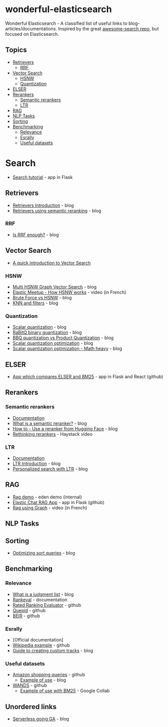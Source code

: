 # wonderful-elasticsearch
Wonderful Elasticsearch - A classified list of useful links to blog-articles/documentations.
Inspired by the great [awesome-search repo](https://github.com/frutik/awesome-search), but focused on Elasticsearch.

## Topics

* [Retrievers](#retrievers)
  * [RRF](#rrf)
* [Vector Search](#vector-search)
  * [HSNW](#hsnw)
  * [Quantization](#quantization)
* [ELSER](#elser)
* [Rerankers](#rerankers)
  * [Semantic rerankers](#semantic-rerankers)
  * [LTR](#ltr)
* [RAG](#rag)
* [NLP Tasks](#nlp-tasks)
* [Sorting](#sorting)
* [Benchmarking](#benchmarking)
  * [Relevance](#relevance)
  * [Esrally](#esrally)
  * [Useful datasets](#useful-datasets)

# Search

* [Search tutorial](https://www.elastic.co/search-labs/tutorials/search-tutorial/welcome) - app in Flask

## Retrievers
* [Retrievers Introduction](https://www.elastic.co/search-labs/blog/elasticsearch-retrievers-ga-8.16.0) - blog
* [Retrievers using semantic reranking](https://www.elastic.co/search-labs/blog/semantic-reranking-with-retrievers) - blog

### RRF
* [Is RRF enough?](https://softwaredoug.com/blog/2024/11/03/rrf-is-not-enough) - blog

## Vector Search
* [A quick introduction to Vector Search](https://www.elastic.co/search-labs/blog/introduction-to-vector-search)

### HSNW
* [Multi HSNW Graph Vector Search](https://www.elastic.co/search-labs/blog/multi-graph-vector-search) - blog
* [Elastic Meetup - How HSNW works](https://www.youtube.com/watch?v=ly_COu_sHtI) - video (in French)
* [Brute Force vs HSNW](https://www.elastic.co/search-labs/blog/knn-exact-vs-approximate-search) - blog
* [KNN and filters](https://softwaredoug.com/blog/2025/02/08/elasticsearch-hybrid-search) - blog

### Quantization
* [Scalar quantization](https://www.elastic.co/search-labs/blog/evaluating-scalar-quantization) - blog
* [RaBitQ binary quantization](https://www.elastic.co/search-labs/blog/rabitq-explainer-101) - blog
* [BBQ quantization vs Product Quantization](https://www.elastic.co/search-labs/blog/bit-vectors-elasticsearch-bbq-vs-pq) - blog
* [Scalar quantization optimization](https://www.elastic.co/search-labs/blog/optimized-scalar-quantization-elasticsearch) - blog
* [Scalar quantization optimization - Math heavy](https://www.elastic.co/search-labs/blog/scalar-quantization-optimization) - blog

## ELSER

* [App which compares ELSER and BM25](https://github.com/elastic/elasticsearch-labs/tree/main/example-apps/relevance-workbench) - app in Flask and React (github)

## Rerankers

### Semantic rerankers
* [Documentation](https://www.elastic.co/guide/en/elasticsearch/reference/current/semantic-reranking.html#semantic-reranking-in-es)
* [What is a semantic reranker?](https://www.elastic.co/search-labs/blog/elastic-semantic-reranker-part-1) - blog
* [How to - Use a reranker from Hugging Face](https://www.elastic.co/search-labs/blog/reranking-elasticsearch-hugging-face) - blog
* [Rethinking rerankers](https://haystackconf.com/eu2024/talk-2/) - Haystack video
 
### LTR
* [Documentation](https://www.elastic.co/guide/en/elasticsearch/reference/current/learning-to-rank.html)
* [LTR Introduction](https://www.elastic.co/search-labs/blog/elasticsearch-learning-to-rank-introduction) - blog
* [Personalized search with LTR](https://www.elastic.co/search-labs/blog/personalized-search-elasticsearch-ltr) - blog

## RAG
* [Rag demo](https://esre-openai-sample-app.prod-3.eden.elastic.dev/) - eden demo (internal)
* [Elastic Chat RAG App](https://github.com/elastic/elasticsearch-labs/tree/main/example-apps/chatbot-rag-app) - app in Flask (github)
* [Rag using Graph](https://www.youtube.com/watch?v=_oQzsOu2ok4) - video (in French)

## NLP Tasks

## Sorting
* [Optimizing sort queries](https://www.elastic.co/blog/optimizing-sort-queries-in-elasticsearch-for-faster-results) - blog

## Benchmarking

### Relevance
* [What is a judgment list](https://softwaredoug.com/blog/2021/02/21/what-is-a-judgment-list) - blog
* [Rankeval](https://www.elastic.co/guide/en/elasticsearch/reference/current/search-rank-eval.html) - documentation
* [Rated Ranking Evaluator](https://github.com/SeaseLtd/rated-ranking-evaluator) - github
* [Quepid](https://github.com/o19s/quepid) - github
* [BEIR](https://github.com/beir-cellar/beir) - github

### Esrally
* [Official documentation]
* [Wikipedia example](https://github.com/elastic/rally-tracks/tree/master/wikipedia) - github
* [Guide to creating custom tracks](https://www.elastic.co/blog/creating-custom-es-rally-tracks-guide) - blog

### Useful datasets
* [Amazon shopping queries](https://github.com/amazon-science/esci-data/tree/main) - github
  * [Example of use](https://frutik.medium.com/playing-with-amazons-shopping-queries-datase-part-i-da24092aefa5) - blog
* [WANDS](https://github.com/wayfair/WANDS) - github
  * [Example of use with BM25](https://colab.research.google.com/drive/1yqSJg-99j1uv62CMKD4UC5ahdB1n7HO5?usp=sharing) - Google Collab
 
## Unordered links
* [Serverless going GA](https://www.elastic.co/search-labs/blog/elasticsearch-serverless-now-ga) - blog

